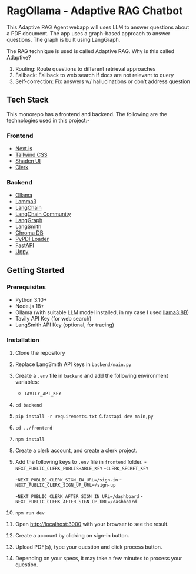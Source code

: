 # RagOllama - Adaptive RAG Chatbot
This Adaptive RAG Agent webapp will uses LLM to answer questions about a PDF document. The app uses a graph-based approach to answer questions. The graph is built using LangGraph. 

The RAG technique is used is called Adaptive RAG. Why is this called Adaptive?
1. Routing: Route questions to different retrieval approaches
2. Fallback:  Fallback to web search if docs are not relevant to query
3. Self-correction: Fix answers w/ hallucinations or don’t address question

## Tech Stack
This monorepo has a frontend and backend. The following are the technologies used in this project:-

### Frontend
- [Next.js](https://nextjs.org/)
- [Tailwind CSS](https://tailwindcss.com/)
- [Shadcn UI](https://www.shadcn.com/ui)
- [Clerk](https://clerk.dev/)

### Backend
- [Ollama](https://github.com/facebookresearch/llama)
- [Lamma3](https://github.com/facebookresearch/llama/tree/main/llama3)
- [LangChain](https://github.com/hwchase17/langchain)
- [LangChain Community](https://github.com/hwchase17/langchain/tree/main/community)
- [LangGraph](https://github.com/hwchase17/langchain/tree/main/community/langgraph)
- [LangSmith](https://github.com/hwchase17/langchain/tree/main/community/langsmith)
- [Chroma DB](https://www.trychroma.com/)
- [PyPDFLoader](https://github.com/pypdf/PyPDF2)
- [FastAPI](https://fastapi.tiangolo.com/)
- [Uppy](https://uppy.io/)

## Getting Started
### Prerequisites
- Python 3.10+
- Node.js 18+
- Ollama (with suitable LLM model installed, in my case I used [llama3:8B](https://github.com/facebookresearch/llama/tree/main/llama3))
- Tavily API Key (for web search)
- LangSmith API Key (optional, for tracing)

### Installation

1. Clone the repository
2. Replace LangSmith API keys in `backend/main.py`
3. Create a `.env` file in `backend` and add the following environment variables:
    - `TAVILY_API_KEY`
4. `cd backend`
5. `pip install -r requirements.txt`
4.`fastapi dev main,py`
1. `cd ../frontend`
2. `npm install`
3. Create a clerk account, and create a clerk project.
4. Add the following keys to `.env` file in `frontend` folder.
    -`NEXT_PUBLIC_CLERK_PUBLISHABLE_KEY`
    -`CLERK_SECRET_KEY`

    -`NEXT_PUBLIC_CLERK_SIGN_IN_URL=/sign-in`
    -`NEXT_PUBLIC_CLERK_SIGN_UP_URL=/sign-up`

    -`NEXT_PUBLIC_CLERK_AFTER_SIGN_IN_URL=/dashboard`
    -`NEXT_PUBLIC_CLERK_AFTER_SIGN_UP_URL=/dashboard`
5. `npm run dev`
6. Open [http://localhost:3000](http://localhost:3000) with your browser to see the result.
7. Create a account by clicking on sign-in button.
8. Upload PDF(s), type your question and click process button.
9. Depending on your specs, it may take a few minutes to process your question.